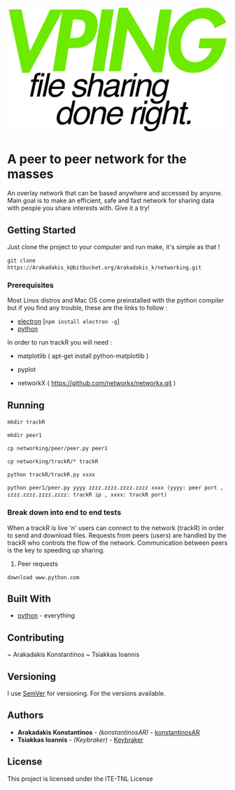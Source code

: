 ![alt text](https://raw.githubusercontent.com/0verloader/Vping/master/Vping%20Logo.png)

# A peer to peer network for the masses 

An overlay network that can be based anywhere and accessed by anyone.
Main goal is to make an efficient, safe and fast network for sharing data with
people you share interests with. Give it a try!

## Getting Started

Just clone the project to your computer and run make, it's simple as that !

```
git clone https://Arakadakis_k@bitbucket.org/Arakadakis_k/networking.git
```

### Prerequisites

Most Linux distros and Mac OS come preinstalled with the python compiler
but if you find any trouble, these are the links to follow :

* [electron](https://electron.atom.io) [```npm install electron -g```]
* [python](https://www.python.org)

In order to run trackR you will need :

* matplotlib ( apt-get install python-matplotlib )

* pyplot

* networkX ( https://github.com/networkx/networkx.git )


## Running

```
mkdir trackR
```
```
mkdir peer1
```
```
cp networking/peer/peer.py peer1
```
```
cp networking/trackR/* trackR
```
```
python trackR/trackR.py xxxx
```
```
python peer1/peer.py yyyy zzzz.zzzz.zzzz.zzzz xxxx (yyyy: peer port , zzzz.zzzz.zzzz.zzzz: trackR ip , xxxx: trackR port)
```


### Break down into end to end tests

When a trackR is live 'n' users can connect to the network (trackR) in order to send and download files.
Requests from peers (users) are handled by the trackR who controls the flow of the network.
Communication between peers is the key to speeding up sharing. 

1) Peer requests
```
download www.python.com
```

## Built With

* [python](https://www.python.org) - everything

## Contributing

~ Arakadakis Konstantinos
~ Tsiakkas Ioannis

## Versioning

I use [SemVer](http://semver.org/) for versioning. For the versions available. 

## Authors

* **Arakadakis Konstantinos** - *(konstantinosAR)* - [konstantinosAR](https://github.com/KonstantinosAR)
* **Tsiakkas Ioannis** - *(Keybraker)* - [Keybraker](https://github.com/keybraker)

## License

This project is licensed under the ITE-TNL License

